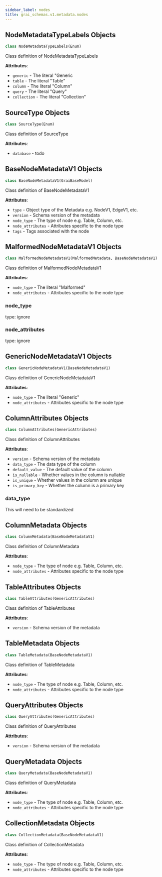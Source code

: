 ```yaml
---
sidebar_label: nodes
title: grai_schemas.v1.metadata.nodes
---
```


## NodeMetadataTypeLabels Objects

```python
class NodeMetadataTypeLabels(Enum)
```

Class definition of NodeMetadataTypeLabels

**Attributes**:

- `generic` - The literal &quot;Generic
- `table` - The literal &quot;Table&quot;
- `column` - The literal &quot;Column&quot;
- `query` - The literal &quot;Query&quot;
- `collection` - The literal &quot;Collection&quot;

## SourceType Objects

```python
class SourceType(Enum)
```

Class definition of SourceType

**Attributes**:

- `database` - todo

## BaseNodeMetadataV1 Objects

```python
class BaseNodeMetadataV1(GraiBaseModel)
```

Class definition of BaseNodeMetadataV1

**Attributes**:

- `type` - Object type of the Metadata e.g. NodeV1, EdgeV1, etc.
- `version` - Schema version of the metadata
- `node_type` - The type of node e.g. Table, Column, etc.
- `node_attributes` - Attributes specific to the node type
- `tags` - Tags associated with the node

## MalformedNodeMetadataV1 Objects

```python
class MalformedNodeMetadataV1(MalformedMetadata, BaseNodeMetadataV1)
```

Class definition of MalformedNodeMetadataV1

**Attributes**:

- `node_type` - The literal &quot;Malformed&quot;
- `node_attributes` - Attributes specific to the node type

### node\_type

type: ignore

### node\_attributes

type: ignore

## GenericNodeMetadataV1 Objects

```python
class GenericNodeMetadataV1(BaseNodeMetadataV1)
```

Class definition of GenericNodeMetadataV1

**Attributes**:

- `node_type` - The literal &quot;Generic&quot;
- `node_attributes` - Attributes specific to the node type

## ColumnAttributes Objects

```python
class ColumnAttributes(GenericAttributes)
```

Class definition of ColumnAttributes

**Attributes**:

- `version` - Schema version of the metadata
- `data_type` - The data type of the column
- `default_value` - The default value of the column
- `is_nullable` - Whether values in the column is nullable
- `is_unique` - Whether values in the column are unique
- `is_primary_key` - Whether the column is a primary key

### data\_type

This will need to be standardized

## ColumnMetadata Objects

```python
class ColumnMetadata(BaseNodeMetadataV1)
```

Class definition of ColumnMetadata

**Attributes**:

- `node_type` - The type of node e.g. Table, Column, etc.
- `node_attributes` - Attributes specific to the node type

## TableAttributes Objects

```python
class TableAttributes(GenericAttributes)
```

Class definition of TableAttributes

**Attributes**:

- `version` - Schema version of the metadata

## TableMetadata Objects

```python
class TableMetadata(BaseNodeMetadataV1)
```

Class definition of TableMetadata

**Attributes**:

- `node_type` - The type of node e.g. Table, Column, etc.
- `node_attributes` - Attributes specific to the node type

## QueryAttributes Objects

```python
class QueryAttributes(GenericAttributes)
```

Class definition of QueryAttributes

**Attributes**:

- `version` - Schema version of the metadata

## QueryMetadata Objects

```python
class QueryMetadata(BaseNodeMetadataV1)
```

Class definition of QueryMetadata

**Attributes**:

- `node_type` - The type of node e.g. Table, Column, etc.
- `node_attributes` - Attributes specific to the node type

## CollectionMetadata Objects

```python
class CollectionMetadata(BaseNodeMetadataV1)
```

Class definition of CollectionMetadata

**Attributes**:

- `node_type` - The type of node e.g. Table, Column, etc.
- `node_attributes` - Attributes specific to the node type
